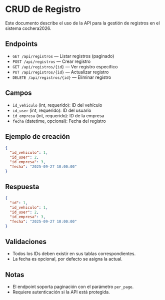 # CRUD de Registro

Este documento describe el uso de la API para la gestión de registros en el sistema cochera2026.

## Endpoints

- `GET /api/registros` — Listar registros (paginado)
- `POST /api/registros` — Crear registro
- `GET /api/registros/{id}` — Ver registro específico
- `PUT /api/registros/{id}` — Actualizar registro
- `DELETE /api/registros/{id}` — Eliminar registro

## Campos
- `id_vehiculo` (int, requerido): ID del vehículo
- `id_user` (int, requerido): ID del usuario
- `id_empresa` (int, requerido): ID de la empresa
- `fecha` (datetime, opcional): Fecha del registro

## Ejemplo de creación
```json
{
  "id_vehiculo": 1,
  "id_user": 2,
  "id_empresa": 3,
  "fecha": "2025-09-27 10:00:00"
}
```

## Respuesta
```json
{
  "id": 1,
  "id_vehiculo": 1,
  "id_user": 2,
  "id_empresa": 3,
  "fecha": "2025-09-27 10:00:00"
}
```

## Validaciones
- Todos los IDs deben existir en sus tablas correspondientes.
- La fecha es opcional, por defecto se asigna la actual.

## Notas
- El endpoint soporta paginación con el parámetro `per_page`.
- Requiere autenticación si la API está protegida.
